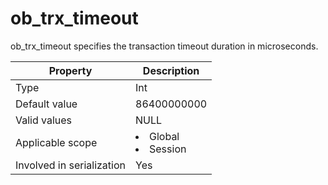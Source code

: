 # ob_trx_timeout

ob_trx_timeout specifies the transaction timeout duration in microseconds.

| **Property** | **Description** |
|---------|------------------------------------------------------------------------------------------------------------|
| Type | Int |
| Default value | 86400000000 |
| Valid values | NULL |
| Applicable scope | <li> Global   <li> Session |
| Involved in serialization | Yes |
